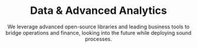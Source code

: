 ---
layout: service
order: 7
title: "Data & Advanced Analytics"
subtitle: "We leverage advanced open-source libraries and leading business tools to bridge operations and finance, looking into the future while deploying sound processes."
intro: "At SLKone, we believe that data is a strategic asset that, when properly leveraged, can drive significant business value. Our Data & Advanced Analytics services help organizations harness the power of their data to gain insights, make better decisions, and drive business performance."
approach: "We take a comprehensive approach to data and analytics, focusing on Predictive Model Development, Data Enrichment, and Data Transformation & Management. Our methodology ensures that your data is not only accurately collected and managed but also effectively analyzed to derive actionable insights."
blurb-intro: "Harness the power of data to drive insights and elevate your business performance."
impact_title: "Our Impact"
impact_intro: "Leveraging advanced analytics can lead to significant business benefits, including:"
impact:
  - "25-30% improvement in data-driven decision-making"
  - "20-25% increase in operational efficiency through predictive insights"
  - "15-20% growth in revenue through targeted analytics initiatives"
  - "30-35% enhancement in customer satisfaction through personalized experiences"
  - "40-50% acceleration in time-to-insight with advanced data processing"
impact_conclusion: "Our clients achieve a deeper understanding of their business, enhanced operational capabilities, and improved strategic decision-making, positioning them for sustained competitive advantage and growth."
why_choose:
  - "Business-Focused Analytics: We ensure that our analytics solutions directly address your key business challenges and opportunities."
  - "Advanced Techniques: We leverage cutting-edge statistical and machine learning techniques to derive deep insights from your data."
  - "End-to-End Solutions: We provide comprehensive solutions from data collection and management to advanced analytics and visualization."
  - "Cross-Industry Expertise: Our team brings diverse industry experience, allowing us to apply best practices and innovative solutions to your unique challenges."
  - "Implementation Support: We don't just provide recommendations; we work alongside your team to implement analytics solutions and drive adoption."
  - "Scalable Approaches: Our solutions are designed to scale with your business, from small-scale pilots to enterprise-wide implementations."
  - "Data Governance: We help establish robust data governance practices to ensure the ongoing quality and reliability of your data."
  - "Continuous Innovation: We stay at the forefront of data science and analytics, continuously bringing new techniques and technologies to our clients."
cta: "Ready to unlock the full potential of your data? Contact SLKone today to learn how our Data & Advanced Analytics services can drive insights, innovation, and informed decision-making for your business."
icon: "fa-magnifying-glass-chart"
color: "tangerine"
image: "/assets/images/backgrounds/advanced-analytics.webp"
---